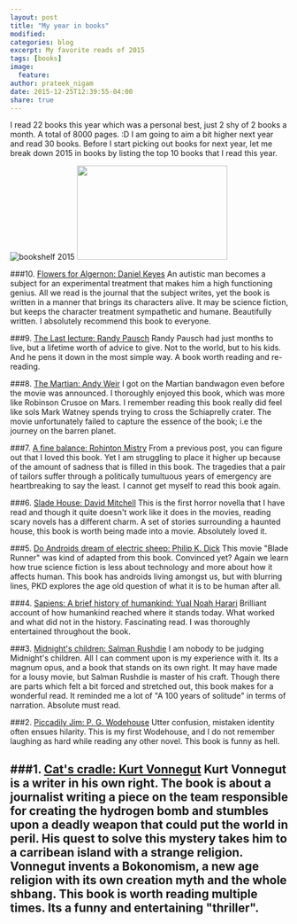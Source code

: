 ```yaml
---
layout: post
title: "My year in books"
modified:
categories: blog
excerpt: My favorite reads of 2015
tags: [books]
image:
  feature:
author: prateek_nigam
date: 2015-12-25T12:39:55-04:00
share: true
---
```


I read 22 books this year which was a personal best, just 2 shy of 2 books a month. A total of 8000 pages. :D 
I am going to aim a bit higher next year and read 30 books. Before I start picking out books for next year, let me break down 2015 in books by listing the top 10 books that I read this year.

![bookshelf 2015](http://iag0.github.io/images/yib1.png "bookshelf")
<img src="http://iag0.github.io/images/yib2.png" width="272" height="170">

###10. [Flowers for Algernon: Daniel Keyes](http://www.goodreads.com/book/show/18373.Flowers_for_Algernon)
An autistic man becomes a subject for an experimental treatment that makes him a high functioning genius. All we read is the journal that the subject writes, yet the book is written in a manner that brings its characters alive. It may be science fiction, but keeps the character treatment sympathetic and humane.
Beautifully written. I absolutely recommend this book to everyone.

###9. [The Last lecture: Randy Pausch](http://www.goodreads.com/book/show/2318271.The_Last_Lecture)
Randy Pausch had just months to live, but a lifetime worth of advice to give. Not to the world, but to his kids. And he pens it down in the most simple way. A book worth reading and re-reading.

###8. [The Martian: Andy Weir](http://www.goodreads.com/book/show/18007564-the-martian)
I got on the Martian bandwagon even before the movie was announced. I thoroughly enjoyed this book, which was more like Robinson Crusoe on Mars. I remember reading this book really did feel like sols Mark Watney spends trying to cross the Schiaprelly crater. The movie unfortunately failed to capture the essence of the book; i.e the journey on the barren planet.

###7. [A fine balance: Rohinton Mistry](http://www.goodreads.com/book/show/5211.A_Fine_Balance)
From a previous post, you can figure out that I loved this book. Yet I am struggling to place it higher up because of the amount of sadness that is filled in this book. The tragedies that a pair of tailors suffer through a politically tumultuous years of emergency are heartbreaking to say the least. I cannot get myself to read this book again.

###6. [Slade House: David Mitchell](http://www.goodreads.com/book/show/24499258-slade-house)
This is the first horror novella that I have read and though it quite doesn't work like it does in the movies, reading scary novels has a different charm. A set of stories surrounding a haunted house, this book is worth being made into a movie. Absolutely loved it.

###5. [Do Androids dream of electric sheep: Philip K. Dick](http://www.goodreads.com/book/show/7082.Do_Androids_Dream_of_Electric_Sheep_)
This movie "Blade Runner" was kind of adapted from this book. Convinced yet? Again we learn how true science fiction is less about technology and more about how it affects human. This book has androids living amongst us, but with blurring lines, PKD explores the age old question of what it is to be human after all.

###4. [Sapiens: A brief history of humankind: Yual Noah Harari](http://www.goodreads.com/book/show/23692271-sapiens)
Brilliant account of how humankind reached where it stands today. What worked and what did not in the history. Fascinating read. I was thoroughly entertained throughout the book.

###3. [Midnight's children: Salman Rushdie](http://www.goodreads.com/book/show/14836.Midnight_s_Children)
I am nobody to be judging Midnight's children. All I can comment upon is my experience with it. Its a magnum opus, and a book that stands on its own right. It may have made for a lousy movie, but Salman Rushdie is master of his craft. Though there are parts which felt a bit forced and stretched out, this book makes for a wonderful read. It reminded me a lot of "A 100 years of solitude" in terms of narration.
Absolute must read.

###2. [Piccadily Jim: P. G. Wodehouse](http://www.goodreads.com/book/show/18077.Piccadilly_Jim)
Utter confusion, mistaken identity often ensues hilarity. This is my first Wodehouse, and I do not remember laughing as hard while reading any other novel. This book is funny as hell.

###1. [Cat's  cradle: Kurt Vonnegut](http://www.goodreads.com/book/show/135479.Cat_s_Cradle)
Kurt Vonnegut is a writer in his own right. The book is about a journalist writing a piece on the team responsible for creating the hydrogen bomb and stumbles upon a deadly weapon that could put the world in peril. His quest to solve this mystery takes him to a carribean island with a strange religion. Vonnegut invents a Bokonomism, a new age religion with its own creation myth and the whole shbang. This book is worth reading multiple times. Its a funny and entertaining "thriller".
---
